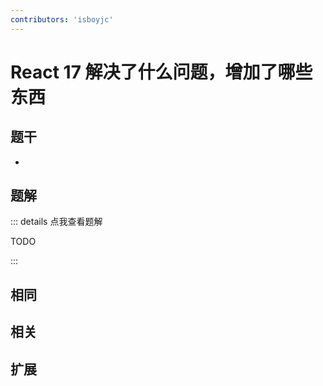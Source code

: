 ```yaml
---
contributors: 'isboyjc'
---
```


# React 17 解决了什么问题，增加了哪些东西

## 题干

- 



## 题解

::: details 点我查看题解

  TODO

:::



## 相同


## 相关


## 扩展

